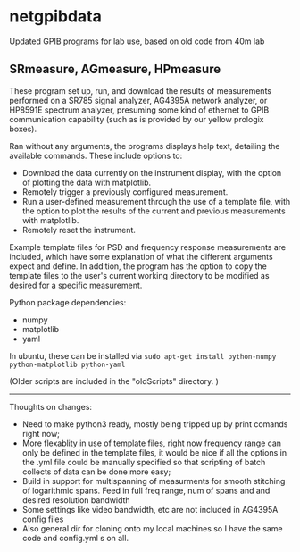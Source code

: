 netgpibdata
===========

Updated GPIB programs for lab use, based on old code from 40m lab

SRmeasure, AGmeasure, HPmeasure
---------
These program set up, run, and download the results of measurements performed on a SR785 signal analyzer, AG4395A network analyzer, or HP8591E spectrum analyzer, presuming some kind of ethernet to GPIB communication capability (such as is provided by our yellow prologix boxes).

Ran without any arguments, the programs displays help text, detailing the available commands. These include options to:

- Download the data currently on the instrument display, with the option of plotting the data with matplotlib.
- Remotely trigger a previously configured measurement.
- Run a user-defined measurement through the use of a template file, with the option to plot the results of the current and previous measurements with matplotlib. 
- Remotely reset the instrument.

Example template files for PSD and frequency response measurements are included, which have some explanation of what the different arguments expect and define. In addition, the program has the option to copy the template files to the user's current working directory to be modified as desired for a specific measurement. 

Python package dependencies:
- numpy
- matplotlib
- yaml 

In ubuntu, these can be installed via `sudo apt-get install python-numpy python-matplotlib python-yaml`

(Older scripts are included in the "oldScripts" directory. )

---------
Thoughts on changes:
- Need to make python3 ready, mostly being tripped up by print comands right now;
- More flexablity in use of template files, right now frequency range can only be defined in the template files, it would be nice if all the options in the .yml file could be manually specified so that scripting of batch collects of data can be done more easy;
- Build in support for multispanning of measurments for smooth stitching of logarithmic spans.  Feed in full freq range, num of spans and and desired resolution bandwidth
- Some settings like video bandwidth, etc are not included in AG4395A config files
- Also general dir for cloning onto my local machines so I have the same code and config.yml s on all.
